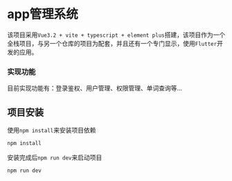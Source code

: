 # app管理系统

该项目采用`Vue3.2 + vite + typescript + element plus`搭建，该项目作为一个全栈项目，与另一个仓库的项目为配套，并且还有一个专门显示，使用`Flutter`开发的应用。



### 实现功能

目前实现功能有：登录鉴权、用户管理、权限管理、单词查询等...



## 项目安装



使用`npm install`来安装项目依赖

```bash
npm install
```

安装完成后`npm run dev`来启动项目

```bash
npm run dev
```

